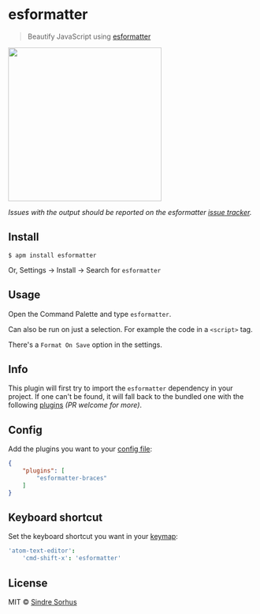 # esformatter

> Beautify JavaScript using [esformatter](https://github.com/millermedeiros/esformatter)

<img src="screenshot.gif" width="311">

*Issues with the output should be reported on the esformatter [issue tracker](https://github.com/millermedeiros/esformatter/issues).*


## Install

```
$ apm install esformatter
```

Or, Settings → Install → Search for `esformatter`


## Usage

Open the Command Palette and type `esformatter`.

Can also be run on just a selection. For example the code in a `<script>` tag.

There's a `Format On Save` option in the settings.


## Info

This plugin will first try to import the `esformatter` dependency in your project. If one can't be found, it will fall back to the bundled one with the following [plugins](package.json) *(PR welcome for more)*.


## Config

Add the plugins you want to your [config file](https://github.com/millermedeiros/esformatter#configuration):

```json
{
	"plugins": [
		"esformatter-braces"
	]
}
```


## Keyboard shortcut

Set the keyboard shortcut you want in your [keymap](http://flight-manual.atom.io/using-atom/sections/basic-customization/#customizing-keybindings):

```cson
'atom-text-editor':
	'cmd-shift-x': 'esformatter'
```


## License

MIT © [Sindre Sorhus](https://sindresorhus.com)
